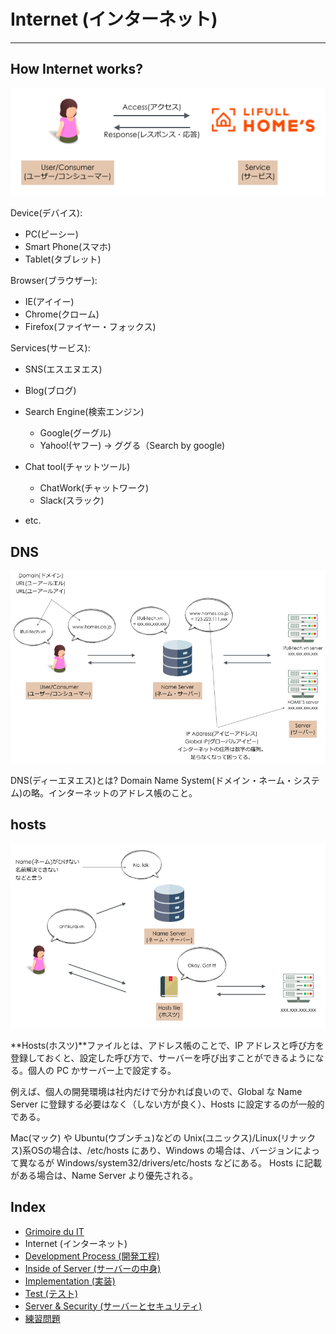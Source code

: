 # Internet (インターネット)
---
## How Internet works?
<div align="center"><img src="https://raw.githubusercontent.com/kurab/grimoireduit/images/01.png"></div>

Device(デバイス):
- PC(ピーシー)
- Smart Phone(スマホ)
- Tablet(タブレット)

Browser(ブラウザー):
- IE(アイイー)
- Chrome(クローム)
- Firefox(ファイヤー・フォックス)

Services(サービス):
- SNS(エスエヌエス)
- Blog(ブログ)
- Search Engine(検索エンジン)
  - Google(グーグル)
  - Yahoo!(ヤフー)
  → ググる（Search by google)
- Chat tool(チャットツール)
  - ChatWork(チャットワーク)
  - Slack(スラック)

- etc.

## DNS
<div align="center"><img src="https://raw.githubusercontent.com/kurab/grimoireduit/images/02.png"></div>

DNS(ディーエヌエス)とは?
Domain Name System(ドメイン・ネーム・システム)の略。インターネットのアドレス帳のこと。

## hosts
<div align="center"><img src="https://raw.githubusercontent.com/kurab/grimoireduit/images/03.png"></div>

**Hosts(ホスツ)**ファイルとは、アドレス帳のことで、IP アドレスと呼び方を登録しておくと、設定した呼び方で、サーバーを呼び出すことができるようになる。個人の PC かサーバー上で設定する。

例えば、個人の開発環境は社内だけで分かれば良いので、Global な Name Server に登録する必要はなく（しない方が良く）、Hosts に設定するのが一般的である。

Mac(マック) や Ubuntu(ウブンチュ)などの Unix(ユニックス)/Linux(リナックス)系OSの場合は、/etc/hosts にあり、Windows の場合は、バージョンによって異なるが Windows/system32/drivers/etc/hosts などにある。
Hosts に記載がある場合は、Name Server より優先される。

## Index
- [Grimoire du IT](../../README.md)
- Internet (インターネット)
- [Development Process (開発工程)](../process/README.md)
- [Inside of Server (サーバーの中身)](../server/README.md)
- [Implementation (実装)](../implement/README.md)
- [Test (テスト)](../test/README.md)
- [Server & Security (サーバーとセキュリティ)](../security/README.md)
- [練習問題](../practice/README.md)
